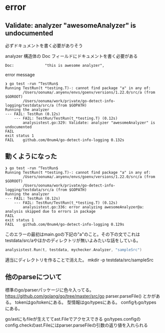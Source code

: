 # error

## Validate: analyzer "awesomeAnalyzer" is undocumented

必ずドキュメントを書く必要がありそう

analyzer 構造体の Doc フィールドにドキュメントを書く必要がある

```
Doc:              "this is awesome analyzer",
```

error message

```
❯ go test -run ^TestRun$
Running TestRun(t *testing.T)-: cannot find package "a" in any of:
        /Users/oonuma/.anyenv/envs/goenv/versions/1.22.0/src/a (from $GOROOT)
        /Users/oonuma/work/private/go-detect-info-logging/testdata/src/a (from $GOPATH)
Running the analyzer
--- FAIL: TestRun (0.12s)
    --- FAIL: TestRun/TestRun(t_*testing.T) (0.12s)
        analysistest.go:329: Validate: analyzer "awesomeAnalyzer" is undocumented
FAIL
exit status 1
FAIL    github.com/0num4/go-detect-info-logging 0.132s
```

## 動くようになった

```
❯ go test -run ^TestRun$
Running TestRun(t *testing.T)-: cannot find package "a" in any of:
        /Users/oonuma/.anyenv/envs/goenv/versions/1.22.0/src/a (from $GOROOT)
        /Users/oonuma/work/private/go-detect-info-logging/testdata/src/a (from $GOPATH)
Running the analyzer
--- FAIL: TestRun (0.12s)
    --- FAIL: TestRun/TestRun(t_*testing.T) (0.12s)
        analysistest.go:336: error analyzing awesomeAnalyzer@a: analysis skipped due to errors in package
FAIL
exit status 1
FAIL    github.com/0num4/go-detect-info-logging 0.129s
```
このエラーの最初はmain.goの下記の"a"のこと。その下の文でこれはtestdata/src/aやほかのディレクトリが無いよみたいな話をしている。
    
```go
analysistest.Run(t, testdata, mychecker.Analyzer, "sampleSrc")
```

適当にディレクトリを作ることで消えた。
mkdir -p testdata/src/sampleSrc

## 他のparseについて
標準のgo/parserパッケージに色々入ってる。
https://github.com/golang/go/tree/master/src/go
parser.parseFile() とかがある。
tokenはgo/tokenにある。
型情報はgo/typesにある。
configもgo/typesにある。

go/astにもfileが生えててast.Fileでアクセスできる
go/types.configのconfig.checkのast.Fileにはparser.parseFileの引数の返り値を入れられる